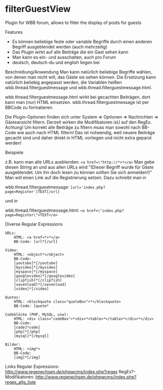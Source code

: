 filterGuestView
===============

Plugin for WBB forum, allows to filter the display of posts for guests

Features
 * Es können beliebige feste oder variable Begriffe durch einen anderen Begriff ausgeblendet werden (auch mehrzeilig)
 * Das Plugin wirkt auf alle Beiträge die ein Gast sehen kann
 * Man kann es ein- und ausschalten, auch pro Forum
 * deutsch, deutsch-du und english liegen bei


Beschreibung/Anwendung
Man kann natürlich beliebige Begriffe wählen, von denen man nicht will, das Gäste sie sehen können.
Die Ersetzung kann natürlich beliebig angepasst werden,
die Variablen heißen wbb.thread.filterguestmessage und wbb.thread.filterguestmessage.html.

wbb.thread.filterguestmessage.html wirkt bei gecachten Beiträgen, dort kann man (nur) HTML einsetzen.
wbb.thread.filterguestmessage ist per BBCode zu formatieren.

Die Plugin-Optionen finden sich unter System => Optionen => Nachrichten => Gästeansicht filtern.
Derzeit wirken die Modifikatoren isU auf den RegEx.
Achtung! Um korrekt alle Beiträge zu filtern muss man sowohl nach BB-Code wie auch nach HTML filtern!
Das ist notwendig, weil neuere Beiträge gecacht sind und daher direkt in HTML vorliegen und nicht extra geparst werden!

Beispiele

z.B. kann man alle URLs ausblenden: `<a href=\"http://*>*</a>` Man gebe diesen String an und aus allen URLs wird "(Dieser Begriff wurde für Gäste ausgeblendet. Um ihn doch lesen zu können sollten Sie sich anmelden!)" Man will einen Link auf die Registrierung setzen.
Dazu schreibt man in

wbb.thread.filterguestmessage: `[url='index.php?page=Register']TEXT[/url]`

und in

wbb.thread.filterguestmessage.html: `<a href=\"index.php?page=Register\">TEXT</a>`


Diverse Regular Expressions

    URLs:
        HTML: <a href=*>*</a>
        BB-Code: [url*[/url]

    Video:
        HTML: <object*</object>
        BB-Code:
        [youtube]*[/youtube]
        [myvideo]*[/myvideo]
        [myspace]*[/myspace]
        [googlevideo]*[/googlevideo]
        [clipfish]*[/clipfish]
        [sevenload]*[/sevenload]
        [video]*[/video]

    Quotes:
		HTML: <blockquote class="quoteBox">*</blockquote>
    	BB-Code: [quote*

	Codeblöcke (PHP, MySQL, usw):
	    HTML: <div class="codeBox">*<div>*<table>*</table>*</div>*</div>
	    BB-Code:
	    [code]*code]
	    [php]*[/php]
	    [mysql]*[/mysql]

	Bilder:
	    HTML: <img*>
	    BB-Code:
	    [img]*[/img]

Links
    Regular Expressions: http://www.regenechsen.de/phpwcms/index.php?regex
    RegEx?-Modifikatoren: http://www.regenechsen.de/phpwcms/index.php?regex_allg_liste
